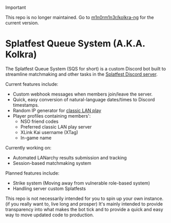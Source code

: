 > [!IMPORTANT]
> This repo is no longer maintained.
> Go to [m1n0rm1n3r/kolkra-ng](https://github.com/m1n0rm1n3r/kolkra-ng) for the current version.

# Splatfest Queue System (A.K.A. Kolkra)
The Splatfest Queue System (SQS for short) is a custom Discord bot built to streamline matchmaking and other tasks in the [Splatfest Discord server](https://discord.gg/rhAH6vp).

Current features include:
* Custom webhook messages when members join/leave the server.
* Quick, easy conversion of natural-language dates/times to Discord timestamps.
* Random IP generator for [classic LAN play](https://github.com/spacemeowx2/switch-lan-play)
* Player profiles containing members':
  * NSO friend codes
  * Preferred classic LAN play server
  * XLink Kai username (XTag)
  * In-game name

Currently working on:
* Automated LANarchy results submission and tracking
* Session-based matchmaking system

Planned features include:
* Strike system (Moving away from vulnerable role-based system)
* Handling server custom Splatfests

This repo is not necessarily intended for you to spin up your own instance. (if you really want to, live long and prosper) It's mainly intended to provide transparency into what makes the bot tick and to provide a quick and easy way to move updated code to production.
